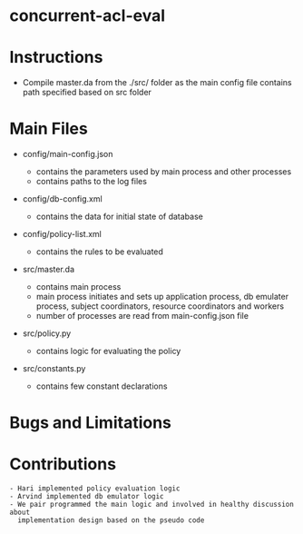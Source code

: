 # concurrent-acl-eval

# Instructions
 - Compile master.da from the ./src/ folder as the main config file contains
   path specified based on src folder

# Main Files

- config/main-config.json
	- contains the parameters used by main process and other processes
	- contains paths to the log files

- config/db-config.xml
	- contains the data for initial state of database

- config/policy-list.xml
	- contains the rules to be evaluated

- src/master.da
	- contains main process
	- main process initiates and sets up application process, db emulater process,
	subject coordinators, resource coordinators and workers
	- number of processes are read from main-config.json file

- src/policy.py
	- contains logic for evaluating the policy

- src/constants.py
	- contains few constant declarations

# Bugs and Limitations


# Contributions
	- Hari implemented policy evaluation logic
	- Arvind implemented db emulator logic
	- We pair programmed the main logic and involved in healthy discussion about
	  implementation design based on the pseudo code